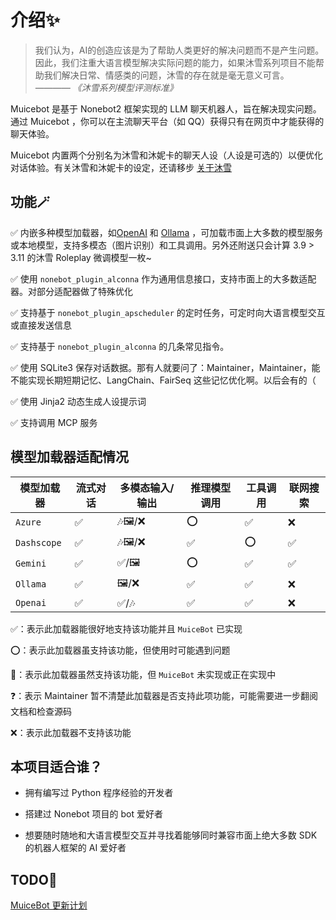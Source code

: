 # 介绍✨

> 我们认为，AI的创造应该是为了帮助人类更好的解决问题而不是产生问题。因此，我们注重大语言模型解决实际问题的能力，如果沐雪系列项目不能帮助我们解决日常、情感类的问题，沐雪的存在就是毫无意义可言。
> _———— 《沐雪系列模型评测标准》_

Muicebot 是基于 Nonebot2 框架实现的 LLM 聊天机器人，旨在解决现实问题。通过 Muicebot ，你可以在主流聊天平台（如 QQ）获得只有在网页中才能获得的聊天体验。

Muicebot 内置两个分别名为沐雪和沐妮卡的聊天人设（人设是可选的）以便优化对话体验。有关沐雪和沐妮卡的设定，还请移步 [关于沐雪](https://bot.snowy.moe/about/Muice)

## 功能🪄

✅ 内嵌多种模型加载器，如[OpenAI](https://platform.openai.com/docs/overview) 和 [Ollama](https://ollama.com/) ，可加载市面上大多数的模型服务或本地模型，支持多模态（图片识别）和工具调用。另外还附送只会计算 3.9 > 3.11 的沐雪 Roleplay 微调模型一枚~

✅ 使用 `nonebot_plugin_alconna` 作为通用信息接口，支持市面上的大多数适配器。对部分适配器做了特殊优化

✅ 支持基于 `nonebot_plugin_apscheduler` 的定时任务，可定时向大语言模型交互或直接发送信息

✅ 支持基于 `nonebot_plugin_alconna` 的几条常见指令。

✅ 使用 SQLite3 保存对话数据。那有人就要问了：Maintainer，Maintainer，能不能实现长期短期记忆、LangChain、FairSeq 这些记忆优化啊。以后会有的（

✅ 使用 Jinja2 动态生成人设提示词

✅ 支持调用 MCP 服务

## 模型加载器适配情况

| 模型加载器  | 流式对话 | 多模态输入/输出 | 推理模型调用 | 工具调用 | 联网搜索 |
| ----------- | -------- | --------------- | ------------ | -------- | -------- |
| `Azure`     | ✅       | 🎶🖼️/❌         | ⭕           | ✅       | ❌       |
| `Dashscope` | ✅       | 🎶🖼️/❌         | ✅           | ⭕       | ✅       |
| `Gemini`    | ✅       | ✅/🖼️           | ⭕           | ✅       | ✅       |
| `Ollama`    | ✅       | 🖼️/❌           | ✅           | ✅       | ❌       |
| `Openai`    | ✅       | ✅/🎶           | ✅           | ✅       | ❌       |

✅：表示此加载器能很好地支持该功能并且 `MuiceBot` 已实现

⭕：表示此加载器虽支持该功能，但使用时可能遇到问题

🚧：表示此加载器虽然支持该功能，但 `MuiceBot` 未实现或正在实现中

❓：表示 Maintainer 暂不清楚此加载器是否支持此项功能，可能需要进一步翻阅文档和检查源码

❌：表示此加载器不支持该功能

## 本项目适合谁？

- 拥有编写过 Python 程序经验的开发者

- 搭建过 Nonebot 项目的 bot 爱好者

- 想要随时随地和大语言模型交互并寻找着能够同时兼容市面上绝大多数 SDK 的机器人框架的 AI 爱好者

## TODO📝

[MuiceBot 更新计划](https://github.com/users/Moemu/projects/2)
